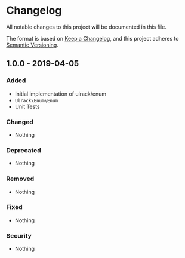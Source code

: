 # Changelog
All notable changes to this project will be documented in this file.

The format is based on [Keep a Changelog](https://keepachangelog.com/en/1.0.0/),
and this project adheres to [Semantic Versioning](https://semver.org/spec/v2.0.0.html).

## 1.0.0 - 2019-04-05
### Added
- Initial implementation of ulrack/enum
- `Ulrack\Enum\Enum`
- Unit Tests

### Changed
- Nothing

### Deprecated
- Nothing

### Removed
- Nothing

### Fixed
- Nothing

### Security
- Nothing

[Unreleased]: https://github.com/ulrack/enum/compare/1.0.0...HEAD
